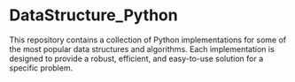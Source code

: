 # DataStructure_Python
This repository contains a collection of Python implementations for some of the most popular data structures and algorithms. Each implementation is designed to provide a robust, efficient, and easy-to-use solution for a specific problem.  

